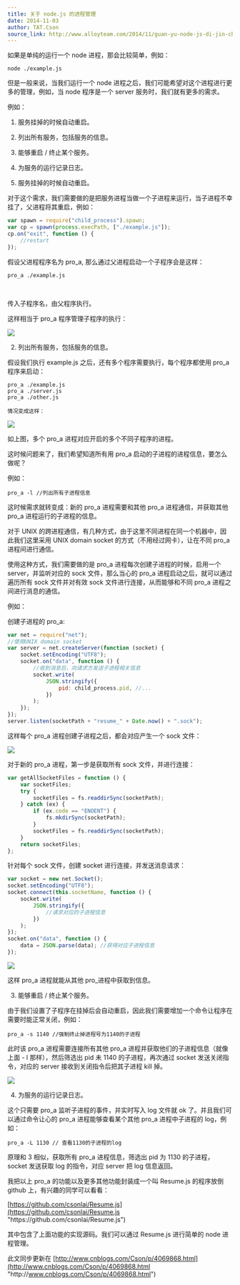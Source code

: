 ```yaml
---
title: 关于 node.js 的进程管理
date: 2014-11-03
author: TAT.Cson
source_link: http://www.alloyteam.com/2014/11/guan-yu-node-js-di-jin-cheng-guan-li/
---
```


如果是单纯的运行一个 node 进程，那会比较简单，例如：

    node ./example.js

但是一般来说，当我们运行一个 node 进程之后，我们可能希望对这个进程进行更多的管理，例如，当 node 程序是一个 server 服务时，我们就有更多的需求。

例如：

1. 服务挂掉的时候自动重启。

2. 列出所有服务，包括服务的信息。

3. 能够重启 / 终止某个服务。

4. 为服务的运行记录日志。

1. 服务挂掉的时候自动重启。

对于这个需求，我们需要做的是把服务进程当做一个子进程来运行，当子进程不幸挂了，父进程将其重启，例如：

```javascript
var spawn = require("child_process").spawn;
var cp = spawn(process.execPath, ["./example.js"]);
cp.on("exit", function () {
    //restart
});
```

假设父进程程序名为 pro_a, 那么通过父进程启动一个子程序会是这样：

    pro_a ./example.js

 

传入子程序名，由父程序执行。

这样相当于 pro_a 程序管理子程序的执行：

![](http://images.cnblogs.com/cnblogs_com/Cson/290336/o_94CE18F4-4D3C-4BAC-930C-8CB6DD68FBF4.png)

2. 列出所有服务，包括服务的信息。

假设我们执行 example.js 之后，还有多个程序需要执行，每个程序都使用 pro_a 程序来启动：

    pro_a ./example.js
    pro_a ./server.js
    pro_a ./other.js
     
    情况变成这样：

![](http://images.cnblogs.com/cnblogs_com/Cson/290336/o_2.png)

如上图，多个 pro_a 进程对应开启的多个不同子程序的进程。

这时候问题来了，我们希望知道所有用 pro_a 启动的子进程的进程信息，要怎么做呢？

例如：

    pro_a -l //列出所有子进程信息

这时候需求就转变成：新的 pro_a 进程需要和其他 pro_a 进程通信，并获取其他 pro_a 进程运行的子进程的信息。

对于 UNIX 的跨进程通信，有几种方式，由于这里不同进程在同一个机器中，因此我们这里采用 UNIX domain socket 的方式（不用经过网卡），让在不同 pro_a 进程间进行通信。

使用这种方式，我们需要做的是 pro_a 进程每次创建子进程的时候，启用一个 server，并监听对应的 sock 文件，那么当心的 pro_a 进程启动之后，就可以通过遍历所有 sock 文件并对有效 sock 文件进行连接，从而能够和不同 pro_a 进程之间进行消息的通信。

例如：

创建子进程的 pro_a:

```javascript
var net = require("net");
//使用UNIX domain socket
var server = net.createServer(function (socket) {
    socket.setEncoding("UTF8");
    socket.on("data", function () {
        //收到消息后，向请求方发送子进程相关信息
        socket.write(
            JSON.stringify({
                pid: child_process.pid, //...
            })
        );
    });
});
server.listen(socketPath + "resume_" + Date.now() + ".sock");
```

这样每个 pro_a 进程创建子进程之后，都会对应产生一个 sock 文件：

![](http://images.cnblogs.com/cnblogs_com/Cson/290336/o_3.png)

对于新的 pro_a 进程，第一步是获取所有 sock 文件，并进行连接：

```javascript
var getAllSocketFiles = function () {
    var socketFiles;
    try {
        socketFiles = fs.readdirSync(socketPath);
    } catch (ex) {
        if (ex.code == "ENOENT") {
            fs.mkdirSync(socketPath);
        }
        socketFiles = fs.readdirSync(socketPath);
    }
    return socketFiles;
};
```

针对每个 sock 文件，创建 socket 进行连接，并发送消息请求：

```javascript
var socket = new net.Socket();
socket.setEncoding("UTF8");
socket.connect(this.socketName, function () {
    socket.write(
        JSON.stringify({
            //请求对应的子进程信息
        })
    );
});
socket.on("data", function () {
    data = JSON.parse(data); //获得对应子进程信息
});
```

![](http://images.cnblogs.com/cnblogs_com/Cson/290336/o_5.png)

这样 pro_a 进程就能从其他 pro\_进程中获取到信息。

3. 能够重启 / 终止某个服务。

由于我们设置了子程序在挂掉后会自动重启，因此我们需要增加一个命令让程序在需要时能正常关闭，例如：

    pro_a -s 1140 //强制终止掉进程号为1140的子进程

此时该 pro_a 进程需要连接所有其他 pro_a 进程并获取他们的子进程信息（就像上面 - l 那样），然后筛选出 pid 未 1140 的子进程，再次通过 socket 发送关闭指令，对应的 server 接收到关闭指令后把其子进程 kill 掉。

![](http://images.cnblogs.com/cnblogs_com/Cson/290336/o_4.png)

4. 为服务的运行记录日志。

这个只需要 pro_a 监听子进程的事件，并实时写入 log 文件就 ok 了。并且我们可以通过命令让心的 pro_a 进程能够查看某个其他 pro_a 进程中子进程的 log，例如：

    pro_a -L 1130 // 查看1130的子进程的log

原理和 3 相似，获取所有 pro_a 进程信息，筛选出 pid 为 1130 的子进程，socket 发送获取 log 的指令，对应 server 把 log 信息返回。

我把以上 pro_a 的功能以及更多其他功能封装成一个叫 Resume.js 的程序放倒 github 上，有兴趣的同学可以看看：

[https://github.com/csonlai/Resume.js](https://github.com/csonlai/Resume.js "https&#x3A;//github.com/csonlai/Resume.js")

其中包含了上面功能的实现源码。我们可以通过 Resume.js 进行简单的 node 进程管理。

此文同步更新在 [http://www.cnblogs.com/Cson/p/4069868.html](http://www.cnblogs.com/Cson/p/4069868.html "http&#x3A;//www.cnblogs.com/Cson/p/4069868.html")